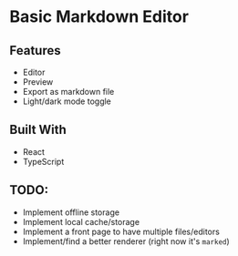 # Basic Markdown Editor

## Features

- Editor
- Preview
- Export as markdown file
- Light/dark mode toggle

## Built With

- React
- TypeScript

## TODO:

- Implement offline storage
- Implement local cache/storage
- Implement a front page to have multiple files/editors
- Implement/find a better renderer (right now it's `marked`)
